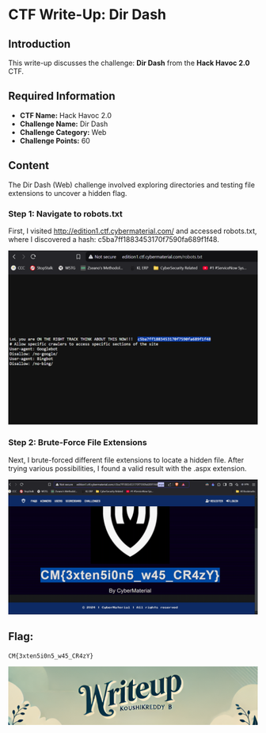 # CTF Write-Up: Dir Dash

## Introduction

This write-up discusses the challenge: **Dir Dash** from the **Hack Havoc 2.0** CTF.

## Required Information

- **CTF Name:** Hack Havoc 2.0
- **Challenge Name:** Dir Dash
- **Challenge Category:** Web
- **Challenge Points:** 60

## Content
The Dir Dash (Web) challenge involved exploring directories and testing file extensions to uncover a hidden flag.

### Step 1: Navigate to robots.txt
First, I visited http://edition1.ctf.cybermaterial.com/ and accessed robots.txt, where I discovered a hash: c5ba7ff1883453170f7590fa689f1f48.

![](src\images\28.png)

### Step 2: Brute-Force File Extensions
Next, I brute-forced different file extensions to locate a hidden file. After trying various possibilities, I found a valid result with the .aspx extension.

![](src\images\29.png)

## Flag: 
    CM{3xten5i0n5_w45_CR4zY}          
![CTF Writeup by KoushikReddyB](src\images\Credits.png)